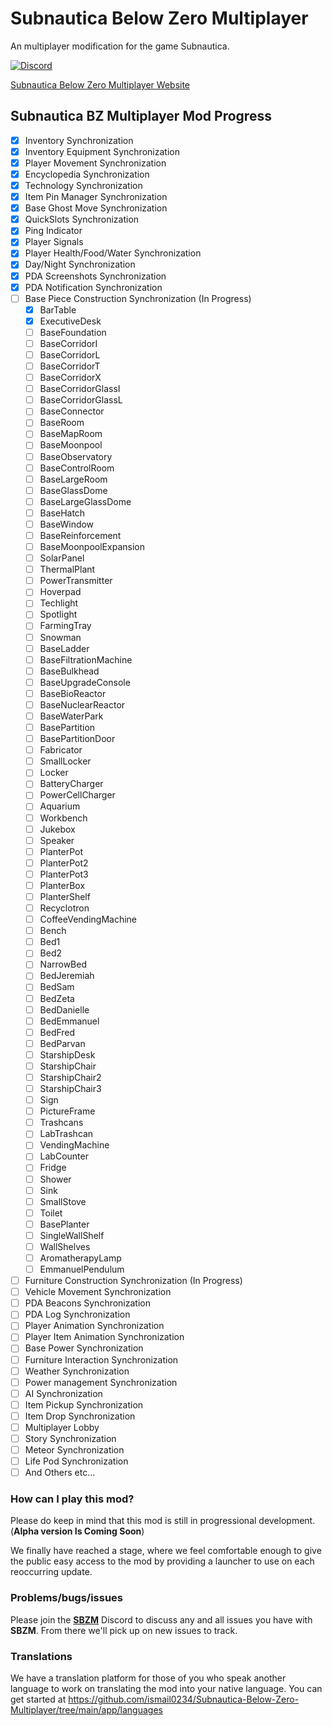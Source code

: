 # Subnautica Below Zero Multiplayer

An multiplayer modification for the game Subnautica.

[![Discord](https://img.shields.io/discord/994133148046725160?logo=discord&logoColor=white)](https://discord.gg/Gq9nush6SP)

[Subnautica Below Zero Multiplayer Website](https://subnauticamultiplayer.com/)

## Subnautica BZ Multiplayer Mod Progress

- [x] Inventory Synchronization
- [x] Inventory Equipment Synchronization
- [x] Player Movement Synchronization
- [x] Encyclopedia Synchronization
- [x] Technology Synchronization
- [x] Item Pin Manager Synchronization
- [x] Base Ghost Move Synchronization
- [x] QuickSlots Synchronization
- [x] Ping Indicator
- [x] Player Signals
- [x] Player Health/Food/Water Synchronization
- [x] Day/Night Synchronization
- [x] PDA Screenshots Synchronization
- [x] PDA Notification Synchronization
- [ ] Base Piece Construction Synchronization (In Progress)
	- [x] BarTable
	- [x] ExecutiveDesk
	- [ ] BaseFoundation
	- [ ] BaseCorridorI
	- [ ] BaseCorridorL
	- [ ] BaseCorridorT
	- [ ] BaseCorridorX
	- [ ] BaseCorridorGlassI
	- [ ] BaseCorridorGlassL
	- [ ] BaseConnector
	- [ ] BaseRoom
	- [ ] BaseMapRoom
	- [ ] BaseMoonpool
	- [ ] BaseObservatory
	- [ ] BaseControlRoom
	- [ ] BaseLargeRoom
	- [ ] BaseGlassDome
	- [ ] BaseLargeGlassDome
	- [ ] BaseHatch
	- [ ] BaseWindow
	- [ ] BaseReinforcement
	- [ ] BaseMoonpoolExpansion
	- [ ] SolarPanel
	- [ ] ThermalPlant
	- [ ] PowerTransmitter
	- [ ] Hoverpad
	- [ ] Techlight
	- [ ] Spotlight
	- [ ] FarmingTray
	- [ ] Snowman
	- [ ] BaseLadder
	- [ ] BaseFiltrationMachine
	- [ ] BaseBulkhead
	- [ ] BaseUpgradeConsole
	- [ ] BaseBioReactor
	- [ ] BaseNuclearReactor
	- [ ] BaseWaterPark
	- [ ] BasePartition
	- [ ] BasePartitionDoor
	- [ ] Fabricator
	- [ ] SmallLocker
	- [ ] Locker
	- [ ] BatteryCharger
	- [ ] PowerCellCharger
	- [ ] Aquarium
	- [ ] Workbench
	- [ ] Jukebox
	- [ ] Speaker
	- [ ] PlanterPot
	- [ ] PlanterPot2
	- [ ] PlanterPot3
	- [ ] PlanterBox
	- [ ] PlanterShelf
	- [ ] Recyclotron
	- [ ] CoffeeVendingMachine
	- [ ] Bench
	- [ ] Bed1
	- [ ] Bed2
	- [ ] NarrowBed
	- [ ] BedJeremiah
	- [ ] BedSam
	- [ ] BedZeta
	- [ ] BedDanielle
	- [ ] BedEmmanuel
	- [ ] BedFred
	- [ ] BedParvan
	- [ ] StarshipDesk
	- [ ] StarshipChair
	- [ ] StarshipChair2
	- [ ] StarshipChair3
	- [ ] Sign
	- [ ] PictureFrame
	- [ ] Trashcans
	- [ ] LabTrashcan
	- [ ] VendingMachine
	- [ ] LabCounter
	- [ ] Fridge
	- [ ] Shower
	- [ ] Sink
	- [ ] SmallStove
	- [ ] Toilet
	- [ ] BasePlanter
	- [ ] SingleWallShelf
	- [ ] WallShelves
	- [ ] AromatherapyLamp
	- [ ] EmmanuelPendulum
- [ ] Furniture Construction Synchronization (In Progress)
- [ ] Vehicle Movement Synchronization
- [ ] PDA Beacons Synchronization
- [ ] PDA Log Synchronization
- [ ] Player Animation Synchronization
- [ ] Player Item Animation Synchronization
- [ ] Base Power Synchronization
- [ ] Furniture Interaction Synchronization
- [ ] Weather Synchronization
- [ ] Power management Synchronization
- [ ] AI Synchronization
- [ ] Item Pickup Synchronization
- [ ] Item Drop Synchronization
- [ ] Multiplayer Lobby
- [ ] Story Synchronization
- [ ] Meteor Synchronization
- [ ] Life Pod Synchronization
- [ ] And Others etc...

### How can I play this mod?

Please do keep in mind that this mod is still in progressional development. (**Alpha version Is Coming Soon**)

We finally have reached a stage, where we feel comfortable enough to give the public easy access to the mod by providing a launcher to use on each reoccurring update.

### Problems/bugs/issues

Please join the <a href="https://discord.gg/Gq9nush6SP">**SBZM**</a> Discord to discuss any and all issues you have with **SBZM**. From there we'll pick up on new issues to track.

### Translations
We have a translation platform for those of you who speak another language to work on translating the mod into your native language. You can get started at https://github.com/ismail0234/Subnautica-Below-Zero-Multiplayer/tree/main/app/languages
